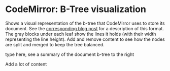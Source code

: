 CodeMirror: B-Tree visualization
================================

Shows a visual representation of the b-tree that CodeMirror uses to store its document. See the [corresponding blog post](http://marijnhaverbeke.nl/blog/codemirror-line-tree.html) for a description of this format. The gray blocks under each leaf show the lines it holds (with their width representing the line height). Add and remove content to see how the nodes are split and merged to keep the tree balanced.

type here, see a summary of the document b-tree to the right

Add a lot of content
